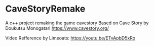 # CaveStoryRemake
A c++ project remaking the game cavestory
Based on Cave Story by Doukutsu Monogatari
https://www.cavestory.org/

Video Refference by Limeoats:
https://youtu.be/ETvApbD5xRo

